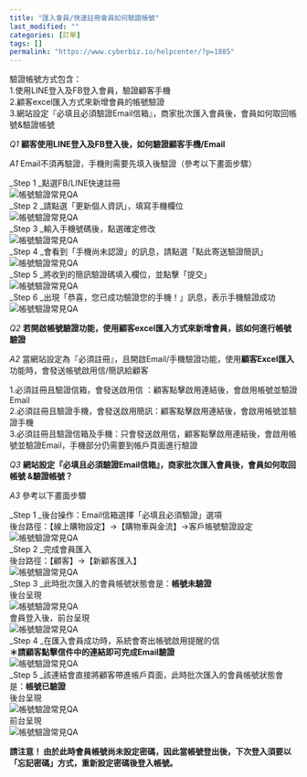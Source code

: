 ```yaml
---
title: "匯入會員/快速註冊會員如何驗證帳號"
last_modified: ""
categories: [訂單]
tags: []
permalink: "https://www.cyberbiz.io/helpcenter/?p=1885"
---
```


驗證帳號方式包含：  
1.使用LINE登入及FB登入會員，驗證顧客手機  
2.顧客excel匯入方式來新增會員的帳號驗證  
3.網站設定『必填且必須驗證Email信箱』，商家批次匯入會員後，會員如何取回帳號&驗證帳號  

_Q1_ **顧客使用LINE登入及FB登入後，如何驗證顧客手機/Email**

_A1_ Email不須再驗證，手機則需要先填入後驗證（參考以下畫面步驟）

_Step 1  _點選FB/LINE快速註冊  
![帳號驗證常見QA](https://www.cyberbiz.co/helpcenter/wp-content/uploads/2020/03/帳號驗證常見QA1.png)  
_Step 2  _請點選「更新個人資訊」，填寫手機欄位  
![帳號驗證常見QA](https://www.cyberbiz.co/helpcenter/wp-content/uploads/2020/03/帳號驗證常見QA2.png)  
_Step 3  _輸入手機號碼後，點選確定修改  
![帳號驗證常見QA](https://www.cyberbiz.co/helpcenter/wp-content/uploads/2020/03/帳號驗證常見QA3.png)  
_Step 4  _會看到「手機尚未認證」的訊息，請點選「點此寄送驗證簡訊」  
![帳號驗證常見QA](https://www.cyberbiz.co/helpcenter/wp-content/uploads/2020/03/帳號驗證常見QA4.png)  
_Step 5  _將收到的簡訊驗證碼填入欄位，並點擊「提交」  
![帳號驗證常見QA](https://www.cyberbiz.co/helpcenter/wp-content/uploads/2020/03/帳號驗證常見QA5.png)  
_Step 6  _出現「恭喜，您已成功驗證您的手機！」訊息，表示手機驗證成功  
![帳號驗證常見QA](https://www.cyberbiz.co/helpcenter/wp-content/uploads/2020/03/帳號驗證常見QA6.png)

_Q2_ **若開啟帳號驗證功能，使用顧客excel匯入方式來新增會員，該如何進行帳號驗證**

_A2_ 當網站設定為『必須註冊』，且開啟Email/手機驗證功能，使用**顧客Excel匯入** 功能時，會發送帳號啟用信/簡訊給顧客

1.必須註冊且驗證信箱，會發送啟用信 ：顧客點擊啟用連結後，會啟用帳號並驗證Email  
2.必須註冊且驗證手機，會發送啟用簡訊：顧客點擊啟用連結後，會啟用帳號並驗證手機  
3.必須註冊且驗證信箱及手機：只會發送啟用信，顧客點擊啟用連結後，會啟用帳號並驗證Email，手機部分仍需要到帳戶頁面進行驗證

_Q3_ **網站設定『必填且必須驗證Email信箱』，商家批次匯入會員後，會員如何取回帳號 &驗證帳號？**

_A3_ 參考以下畫面步驟  

_Step 1  _後台操作：Email信箱選擇「必填且必須驗證」選項  
後台路徑：【線上購物設定】→【購物車與金流】→客戶帳號驗證設定  
![帳號驗證常見QA](https://www.cyberbiz.co/helpcenter/wp-content/uploads/2020/03/帳號驗證常見QA13.png)  
_Step 2  _完成會員匯入  
後台路徑：【顧客】→【新顧客匯入】  
![帳號驗證常見QA](https://www.cyberbiz.co/helpcenter/wp-content/uploads/2020/03/帳號驗證常見QA14.png)  
_Step 3  _此時批次匯入的會員帳號狀態會是：**帳號未驗證**  
後台呈現  
![帳號驗證常見QA](https://www.cyberbiz.co/helpcenter/wp-content/uploads/2020/03/帳號驗證常見QA15.png)  
會員登入後，前台呈現  
![帳號驗證常見QA](https://www.cyberbiz.co/helpcenter/wp-content/uploads/2020/03/帳號驗證常見QA16.png)  
_Step 4  _在匯入會員成功時，系統會寄出帳號啟用提醒的信  
**＊請顧客點擊信件中的連結即可完成Email驗證**  
![帳號驗證常見QA](https://www.cyberbiz.co/helpcenter/wp-content/uploads/2020/03/帳號驗證常見QA17.png)  
_Step 5  _該連結會直接將顧客帶進帳戶頁面，此時批次匯入的會員帳號狀態會是：**帳號已驗證**  
後台呈現  
![帳號驗證常見QA](https://www.cyberbiz.co/helpcenter/wp-content/uploads/2020/03/帳號驗證常見QA18.png)  
前台呈現  
![帳號驗證常見QA](https://www.cyberbiz.co/helpcenter/wp-content/uploads/2020/03/帳號驗證常見QA19.png)

**請注意！ 由於此時會員帳號尚未設定密碼，因此當帳號登出後，下次登入須要以「忘記密碼」方式，重新設定密碼後登入帳號。**

